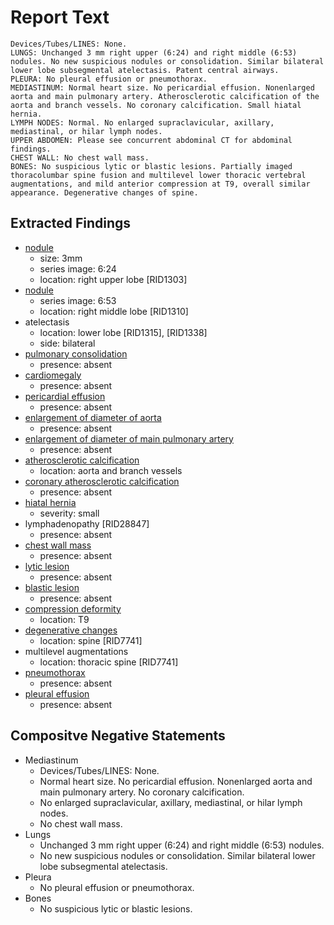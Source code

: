 # Report Text

```text
Devices/Tubes/LINES: None.  
LUNGS: Unchanged 3 mm right upper (6:24) and right middle (6:53) nodules. No new suspicious nodules or consolidation. Similar bilateral lower lobe subsegmental atelectasis. Patent central airways.
PLEURA: No pleural effusion or pneumothorax.
MEDIASTINUM: Normal heart size. No pericardial effusion. Nonenlarged aorta and main pulmonary artery. Atherosclerotic calcification of the aorta and branch vessels. No coronary calcification. Small hiatal hernia.
LYMPH NODES: Normal. No enlarged supraclavicular, axillary, mediastinal, or hilar lymph nodes.
UPPER ABDOMEN: Please see concurrent abdominal CT for abdominal findings.
CHEST WALL: No chest wall mass.
BONES: No suspicious lytic or blastic lesions. Partially imaged thoracolumbar spine fusion and multilevel lower thoracic vertebral augmentations, and mild anterior compression at T9, overall similar appearance. Degenerative changes of spine.
```

## Extracted Findings

- [nodule](../../definitions/hood/pulmonary-nodule.md)
  - size: 3mm
  - series image: 6:24
  - location: right upper lobe \[RID1303\]
- [nodule](../../definitions/hood/pulmonary-nodule.md)
  - series image: 6:53
  - location: right middle lobe \[RID1310\]
- atelectasis
  - location: lower lobe \[RID1315\], \[RID1338\]
  - side: bilateral
- [pulmonary consolidation](../../definitions/smartreporting/consolidation.txt)
  - presence: absent
- [cardiomegaly](../../definitions/upmedic/Cardiomegaly.cde.md)
  - presence: absent
- [pericardial effusion](../../definitions/hood/pericardial-effusion.md)
  - presence: absent
- [enlargement of diameter of aorta](../../definitions/hood/aortic-measurements.md)
  - presence: absent
- [enlargement of diameter of main pulmonary artery](../../definitions/hood/pulmonary-artery-dilation.md)
  - presence: absent
- [atherosclerotic calcification](../../definitions/hood/aortic-atherosclerosis.md)
  - location: aorta and branch vessels
- [coronary atherosclerotic calcification](../../definitions/nuance/coronary_artery_calcification.json)
  - presence: absent
- [hiatal hernia](../../definitions/nuance/hiatal_hernia.json)
  - severity: small
- lymphadenopathy \[RID28847\]
  - presence: absent
- [chest wall mass](../../definitions/nuance/chest_wall_mass.json)
  - presence: absent
- [lytic lesion](../../definitions/hood/lytic-lesion.md)
  - presence: absent
- [blastic lesion](../../definitions/hood/sclerotic-lesion.md)
  - presence: absent
- [compression deformity](../../definitions/hood/compression-fracture.md)
  - location: T9
- [degenerative changes](../../definitions/nuance/thoracic_spine_degenerative_changes.json)
  - location: spine \[RID7741\]
- multilevel augmentations
  - location: thoracic spine \[RID7741\]
- [pneumothorax](../../definitions/hood/pneumothorax.md)
  - presence: absent
- [pleural effusion](../../definitions/hood/pleural-effusion.md)
  - presence: absent
  
## Compositve Negative Statements

- Mediastinum
  - Devices/Tubes/LINES: None.
  - Normal heart size. No pericardial effusion. Nonenlarged aorta and main pulmonary artery. No coronary calcification.
  - No enlarged supraclavicular, axillary, mediastinal, or hilar lymph nodes.
  - No chest wall mass.
- Lungs
  - Unchanged 3 mm right upper (6:24) and right middle (6:53) nodules.
  - No new suspicious nodules or consolidation. Similar bilateral lower lobe subsegmental atelectasis.
- Pleura
  - No pleural effusion or pneumothorax.
- Bones
  - No suspicious lytic or blastic lesions.
  